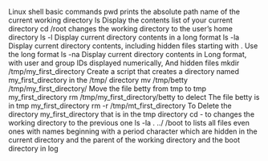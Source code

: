 Linux shell basic commands
pwd prints the absolute path name of the current working directory
ls Display the contents list of your current directory
cd /root  changes the working directory to the user’s home directory
ls -l Display current directory contents in a long format
ls -la Display current directory contents, including hidden files starting with . Use the long format
ls -na Display current directory contents in Long format, with user and group IDs displayed numerically, And hidden files
mkdir /tmp/my_first_directory Create a script that creates a directory named my_first_directory in the /tmp/ directory
mv /tmp/betty /tmp/my_first_directory/ Move the file betty from tmp to tmp my_first_directory
rm /tmp/my_first_directory/betty to delect The file betty is in tmp my_first_directory
rm -r /tmp/mt_first_directory To Delete the directory my_first_directory that is in the tmp directory
cd - to changes the working directory to the previous one
ls -la . ../ /boot to lists all files even ones with names beginning with a period character which are hidden in the current directory and the parent of the working directory and the boot directory in log
